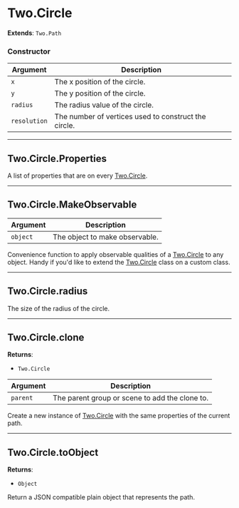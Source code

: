 # Two.Circle


<div class="extends">

__Extends__: `Two.Path`

</div>





### Constructor


| Argument | Description |
| ---- | ----------- |
| `x` | The x position of the circle. |
| `y` | The y position of the circle. |
| `radius` | The radius value of the circle. |
| `resolution` | The number of vertices used to construct the circle. |



---

<div class="static ">

## Two.Circle.Properties








<div class="properties">

A list of properties that are on every [Two.Circle](/documentation/circle).

</div>











</div>



---

<div class="static ">

## Two.Circle.MakeObservable










<div class="params">

| Argument | Description |
| ---- | ----------- |
| `object` | The object to make observable. |
</div>




<div class="description">

Convenience function to apply observable qualities of a [Two.Circle](/documentation/circle) to any object. Handy if you'd like to extend the [Two.Circle](/documentation/circle) class on a custom class.

</div>






</div>



---

<div class="instance ">

## Two.Circle.radius








<div class="properties">

The size of the radius of the circle.

</div>











</div>



---

<div class="instance ">

## Two.Circle.clone




<div class="returns">

__Returns__:



+ `Two.Circle`




</div>







<div class="params">

| Argument | Description |
| ---- | ----------- |
| `parent` | The parent group or scene to add the clone to. |
</div>




<div class="description">

Create a new instance of [Two.Circle](/documentation/circle) with the same properties of the current path.

</div>






</div>



---

<div class="instance ">

## Two.Circle.toObject




<div class="returns">

__Returns__:



+ `Object`




</div>










<div class="description">

Return a JSON compatible plain object that represents the path.

</div>






</div>



